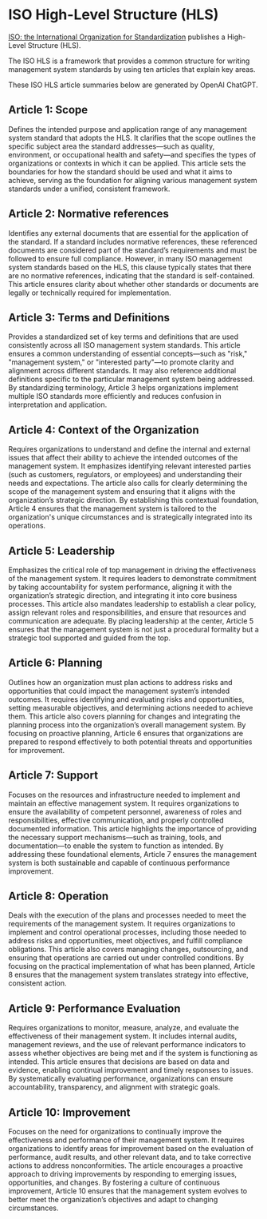 # ISO High-Level Structure (HLS)

[ISO: the International Organization for
Standardization](https://en.wikipedia.org/wiki/International_Organization_for_Standardization)
publishes a High-Level Structure (HLS). 

The ISO HLS is a framework that provides a common structure for writing
management system standards by using ten articles that explain key areas.

These ISO HLS article summaries below are generated by OpenAI ChatGPT.

## Article 1: Scope

Defines the intended purpose and application range of any management system
standard that adopts the HLS. It clarifies that the scope outlines the specific
subject area the standard addresses—such as quality, environment, or
occupational health and safety—and specifies the types of organizations or
contexts in which it can be applied. This article sets the boundaries for how
the standard should be used and what it aims to achieve, serving as the
foundation for aligning various management system standards under a unified,
consistent framework.

## Article 2: Normative references

Identifies any external documents that are essential for the application of the
standard. If a standard includes normative references, these referenced
documents are considered part of the standard’s requirements and must be
followed to ensure full compliance. However, in many ISO management system
standards based on the HLS, this clause typically states that there are no
normative references, indicating that the standard is self-contained. This
article ensures clarity about whether other standards or documents are legally
or technically required for implementation.

## Article 3: Terms and Definitions

Provides a standardized set of key terms and definitions that are used
consistently across all ISO management system standards. This article ensures a
common understanding of essential concepts—such as "risk," "management system,"
or "interested party"—to promote clarity and alignment across different
standards. It may also reference additional definitions specific to the
particular management system being addressed. By standardizing terminology,
Article 3 helps organizations implement multiple ISO standards more efficiently
and reduces confusion in interpretation and application.

## Article 4: Context of the Organization

Requires organizations to understand and define the internal and external issues
that affect their ability to achieve the intended outcomes of the management
system. It emphasizes identifying relevant interested parties (such as
customers, regulators, or employees) and understanding their needs and
expectations. The article also calls for clearly determining the scope of the
management system and ensuring that it aligns with the organization’s strategic
direction. By establishing this contextual foundation, Article 4 ensures that
the management system is tailored to the organization's unique circumstances and
is strategically integrated into its operations.

## Article 5: Leadership

Emphasizes the critical role of top management in driving the effectiveness of
the management system. It requires leaders to demonstrate commitment by taking
accountability for system performance, aligning it with the organization’s
strategic direction, and integrating it into core business processes. This
article also mandates leadership to establish a clear policy, assign relevant
roles and responsibilities, and ensure that resources and communication are
adequate. By placing leadership at the center, Article 5 ensures that the
management system is not just a procedural formality but a strategic tool
supported and guided from the top.

## Article 6: Planning

Outlines how an organization must plan actions to address risks and
opportunities that could impact the management system’s intended outcomes. It
requires identifying and evaluating risks and opportunities, setting measurable
objectives, and determining actions needed to achieve them. This article also
covers planning for changes and integrating the planning process into the
organization’s overall management system. By focusing on proactive planning,
Article 6 ensures that organizations are prepared to respond effectively to both
potential threats and opportunities for improvement.

## Article 7: Support

Focuses on the resources and infrastructure needed to implement and maintain an
effective management system. It requires organizations to ensure the
availability of competent personnel, awareness of roles and responsibilities,
effective communication, and properly controlled documented information. This
article highlights the importance of providing the necessary support
mechanisms—such as training, tools, and documentation—to enable the system to
function as intended. By addressing these foundational elements, Article 7
ensures the management system is both sustainable and capable of continuous
performance improvement.

## Article 8: Operation

Deals with the execution of the plans and processes needed to meet the
requirements of the management system. It requires organizations to implement
and control operational processes, including those needed to address risks and
opportunities, meet objectives, and fulfill compliance obligations. This article
also covers managing changes, outsourcing, and ensuring that operations are
carried out under controlled conditions. By focusing on the practical
implementation of what has been planned, Article 8 ensures that the management
system translates strategy into effective, consistent action.

## Article 9: Performance Evaluation

Requires organizations to monitor, measure, analyze, and evaluate the
effectiveness of their management system. It includes internal audits,
management reviews, and the use of relevant performance indicators to assess
whether objectives are being met and if the system is functioning as intended.
This article ensures that decisions are based on data and evidence, enabling
continual improvement and timely responses to issues. By systematically
evaluating performance, organizations can ensure accountability, transparency,
and alignment with strategic goals.

## Article 10: Improvement

Focuses on the need for organizations to continually improve the effectiveness
and performance of their management system. It requires organizations to
identify areas for improvement based on the evaluation of performance, audit
results, and other relevant data, and to take corrective actions to address
nonconformities. The article encourages a proactive approach to driving
improvements by responding to emerging issues, opportunities, and changes. By
fostering a culture of continuous improvement, Article 10 ensures that the
management system evolves to better meet the organization’s objectives and adapt
to changing circumstances.
